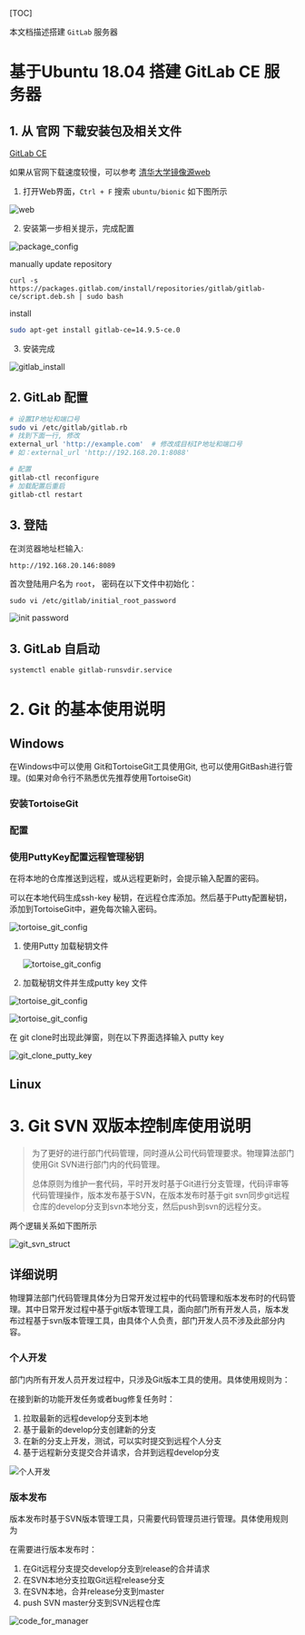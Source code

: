 [TOC]

本文档描述搭建 `GitLab` 服务器

# 基于Ubuntu 18.04 搭建 GitLab CE 服务器

## 1. 从 官网 下载安装包及相关文件

[GitLab CE](https://packages.gitlab.com/gitlab/gitlab-ce) 

如果从官网下载速度较慢，可以参考 [清华大学镜像源web](https://mirrors.tuna.tsinghua.edu.cn/) 

1. 打开Web界面，`Ctrl + F` 搜索 `ubuntu/bionic` 如下图所示

![web](../../.picture/1.SoftwareConfig/gitlab_package.png)

2. 安装第一步相关提示，完成配置

![package_config](../../.picture/1.SoftwareConfig/gitlab_install.png)

manually update repository

```shell
curl -s https://packages.gitlab.com/install/repositories/gitlab/gitlab-ce/script.deb.sh | sudo bash
```

install

```bash
sudo apt-get install gitlab-ce=14.9.5-ce.0
```

3. 安装完成

![gitlab_install](../../.picture/1.SoftwareConfig/gitlab_install_over.png)

## 2. GitLab 配置

```bash
# 设置IP地址和端口号
sudo vi /etc/gitlab/gitlab.rb
# 找到下面一行, 修改
external_url 'http://example.com'  # 修改成目标IP地址和端口号 
# 如：external_url 'http://192.168.20.1:8088'

# 配置
gitlab-ctl reconfigure
# 加载配置后重启
gitlab-ctl restart

```

## 3. 登陆

在浏览器地址栏输入: 

``` http
http://192.168.20.146:8089
```

首次登陆用户名为 `root`， 密码在以下文件中初始化：

```bas
sudo vi /etc/gitlab/initial_root_password
```

![init password](../../.picture/1.SoftwareConfig/gitlab_init_root_password.png)

## 3. GitLab 自启动

```bash
systemctl enable gitlab-runsvdir.service
```

# 2. Git 的基本使用说明



## Windows

在Windows中可以使用 Git和TortoiseGit工具使用Git, 也可以使用GitBash进行管理。(如果对命令行不熟悉优先推荐使用TortoiseGit)

### 安装TortoiseGit



### 配置



### 使用PuttyKey配置远程管理秘钥

在将本地的仓库推送到远程，或从远程更新时，会提示输入配置的密码。

可以在本地代码生成ssh-key 秘钥，在远程仓库添加。然后基于Putty配置秘钥，添加到TortoiseGit中，避免每次输入密码。

![tortoise_git_config](../../.picture/1.SoftwareConfig/git_tortoisegit_key_config.png)



1. 使用Putty 加载秘钥文件

   ![tortoise_git_config](../../.picture/1.SoftwareConfig/git_tortoisegit_putty_key.png)



2. 加载秘钥文件并生成putty key 文件

![tortoise_git_config](../../.picture/1.SoftwareConfig/git_tortoisegit_putty_key_config.png)

![tortoise_git_config](../../.picture/1.SoftwareConfig/git_tortoisegit_remote_config.png)



在 git clone时出现此弹窗，则在以下界面选择输入 putty key 

![git_clone_putty_key](../../.picture/1.SoftwareConfig/gitlab_tortoisegit_putty_clone_key.png)



## Linux 









# 3. Git SVN 双版本控制库使用说明

> 为了更好的进行部门代码管理，同时遵从公司代码管理要求。物理算法部门使用Git SVN进行部门内的代码管理。
>
> 总体原则为维护一套代码，平时开发时基于Git进行分支管理，代码评审等代码管理操作，版本发布基于SVN，在版本发布时基于git svn同步git远程仓库的develop分支到svn本地分支，然后push到svn的远程分支。

两个逻辑关系如下图所示

![git_svn_struct](../../.picture/1.SoftwareConfig/git_svn_branch_struct.png)

## 详细说明

物理算法部门代码管理具体分为日常开发过程中的代码管理和版本发布时的代码管理。其中日常开发过程中基于git版本管理工具，面向部门所有开发人员，版本发布过程基于svn版本管理工具，由具体个人负责，部门开发人员不涉及此部分内容。

### 个人开发

部门内所有开发人员开发过程中，只涉及Git版本工具的使用。具体使用规则为：

在接到新的功能开发任务或者bug修复任务时：

1. 拉取最新的远程develop分支到本地
2. 基于最新的develop分支创建新的分支
3. 在新的分支上开发，测试，可以实时提交到远程个人分支
4. 基于远程新分支提交合并请求，合并到远程develop分支

![个人开发](../../.picture/1.SoftwareConfig/develop_for_engineer.png)

### 版本发布

版本发布时基于SVN版本管理工具，只需要代码管理员进行管理。具体使用规则为

在需要进行版本发布时：

1. 在Git远程分支提交develop分支到release的合并请求
2. 在SVN本地分支拉取Git远程release分支
3. 在SVN本地，合并release分支到master
4. push SVN master分支到SVN远程仓库

![code_for_manager](../../.picture/1.SoftwareConfig/code_for_manager.png)



